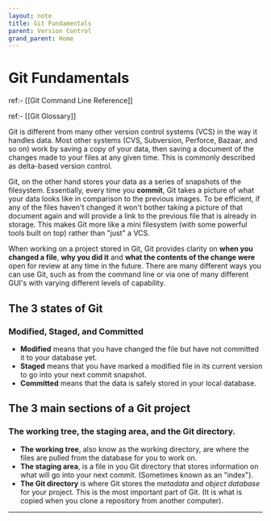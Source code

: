 ```yaml
---
layout: note
title: Git Fundamentals
parent: Version Control
grand_parent: Home
---
```


# Git Fundamentals

ref:- [[Git Command Line Reference]]

ref:- [[Git Glossary]]

Git is different from many other version control systems (VCS) in the way it handles data. Most other systems (CVS, Subversion, Perforce, Bazaar, and so on) work by saving a copy of your data, then saving a document of the changes made to your files at any given time. This is commonly described as delta-based version control.

Git, on the other hand stores your data as a series of snapshots of the filesystem. Essentially, every time you **commit**, Git takes a picture of what your data looks like in comparison to the previous images. To be efficient, if any of the files haven't changed it won't bother taking a picture of that document again and will provide a link to the previous file that is already in storage. This makes Git more like a mini filesystem (with some powerful tools built on top) rather than "just" a VCS.

When working on a project stored in Git, Git provides clarity on **when you changed a file**, **why you did it** and **what the contents of the change were** open for review at any time in the future. There are many different ways you can use Git, such as from the command line or via one of many different GUI's with varying different levels of capability.

## The 3 states of Git

### Modified, Staged, and Committed

- **Modified** means that you have changed the file but have not committed it to your database yet.
- **Staged** means that you have marked a modified file in its current version to go into your next commit snapshot.
- **Committed** means that the data is safely stored in your local database.

## The 3 main sections of a Git project

### The working tree, the staging area, and the Git directory.

- **The working tree**, also know as the working directory, are where the files are pulled from the database for you to work on.
- **The staging area**, is a file in you Git directory that stores information on what will go into your next commit. (Sometimes known as an "index").
- **The Git directory** is where Git stores the _metadata_ and _object database_ for your project. This is the most important part of Git. (It is what is copied when you clone a repository from another computer).

---
